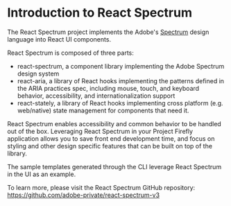# Introduction to React Spectrum

The React Spectrum project implements the Adobe's [Spectrum](https://spectrum.adobe.com/) design language into React UI components.

React Spectrum is composed of three parts:  
- react-spectrum, a component library implementing the Adobe Spectrum design system
- react-aria, a library of React hooks implementing the patterns defined in the ARIA practices spec, including mouse, touch, and keyboard behavior, accessibility, and internationalization support
- react-stately, a library of React hooks implementing cross platform (e.g. web/native) state management for components that need it.

React Spectrum enables accessibility and common behavior to be handled out of the box. Leveraging React Spectrum in your Project Firefly application allows you to save front end development time, and focus on styling and other design specific features that can be built on top of the library.

The sample templates generated through the CLI leverage React Spectrum in the UI as an example. 

To learn more, please visit the React Spectrum GitHub repository: https://github.com/adobe-private/react-spectrum-v3
